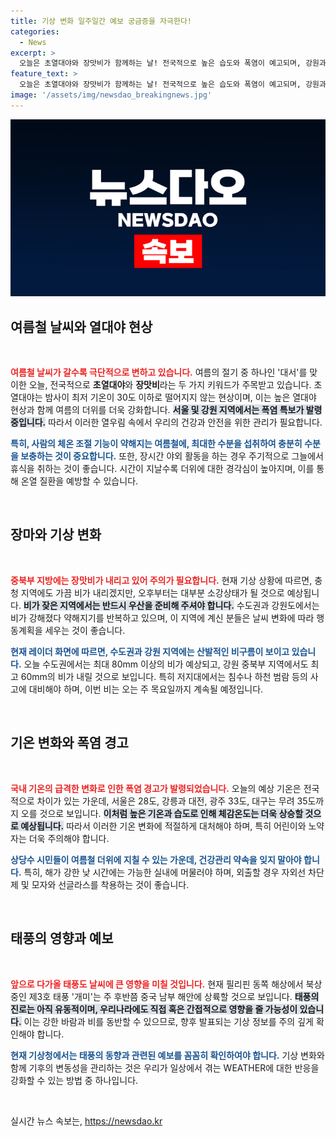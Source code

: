 ```yaml
---
title: 기상 변화 일주일간 예보 궁금증을 자극한다!
categories:
  - News
excerpt: >
  오늘은 초열대야와 장맛비가 함께하는 날! 전국적으로 높은 습도와 폭염이 예고되며, 강원과 수도권에선 최대 80mm의 비가 내립니다. 건강 관리 잘 하세요!
feature_text: >
  오늘은 초열대야와 장맛비가 함께하는 날! 전국적으로 높은 습도와 폭염이 예고되며, 강원과 수도권에선 최대 80mm의 비가 내립니다. 건강 관리 잘 하세요!
image: '/assets/img/newsdao_breakingnews.jpg'
---
```


<p><img src="/assets/img/newsdao_breakingnews.jpg" alt="implanttips 속보" /></p>

<h2 data-ke-size="size26">여름철 날씨와 열대야 현상</h2>

<p data-ke-size="size16">&nbsp;</p>

<p><b><span style="color: #ee2323;">여름철 날씨가 갈수록 극단적으로 변하고 있습니다.</span></b> 여름의 절기 중 하나인 '대서'를 맞이한 오늘, 전국적으로 <b>초열대야</b>와 <b>장맛비</b>라는 두 가지 키워드가 주목받고 있습니다. 초열대야는 밤사이 최저 기온이 30도 이하로 떨어지지 않는 현상이며, 이는 높은 열대야 현상과 함께 여름의 더위를 더욱 강화합니다. <b><span style="background-color: #21538527;">서울 및 강원 지역에서는 폭염 특보가 발령 중입니다.</span></b> 따라서 이러한 열우림 속에서 우리의 건강과 안전을 위한 관리가 필요합니다. </p>

<p><b><span style="color: #1a5490;">특히, 사람의 체온 조절 기능이 약해지는 여름철에, 최대한 수분을 섭취하여 충분히 수분을 보충하는 것이 중요합니다.</span></b> 또한, 장시간 야외 활동을 하는 경우 주기적으로 그늘에서 휴식을 취하는 것이 좋습니다. 시간이 지날수록 더위에 대한 경각심이 높아지며, 이를 통해 온열 질환을 예방할 수 있습니다. </p>

<p data-ke-size="size16">&nbsp;</p>

<h2 data-ke-size="size26">장마와 기상 변화</h2>

<p data-ke-size="size16">&nbsp;</p>

<p><b><span style="color: #ee2323;">중북부 지방에는 장맛비가 내리고 있어 주의가 필요합니다.</span></b> 현재 기상 상황에 따르면, 충청 지역에도 가끔 비가 내리겠지만, 오후부터는 대부분 소강상태가 될 것으로 예상됩니다. <b><span style="background-color: #21538527;">비가 잦은 지역에서는 반드시 우산을 준비해 주셔야 합니다.</span></b> 수도권과 강원도에서는 비가 강해졌다 약해지기를 반복하고 있으며, 이 지역에 계신 분들은 날씨 변화에 따라 행동계획을 세우는 것이 좋습니다. </p>

<p><b><span style="color: #1a5490;">현재 레이더 화면에 따르면, 수도권과 강원 지역에는 산발적인 비구름이 보이고 있습니다.</span></b> 오늘 수도권에서는 최대 80mm 이상의 비가 예상되고, 강원 중북부 지역에서도 최고 60mm의 비가 내릴 것으로 보입니다. 특히 저지대에서는 침수나 하천 범람 등의 사고에 대비해야 하며, 이번 비는 오는 주 목요일까지 계속될 예정입니다. </p>

<p data-ke-size="size16">&nbsp;</p>

<h2 data-ke-size="size26">기온 변화와 폭염 경고</h2>

<p data-ke-size="size16">&nbsp;</p>

<p><b><span style="color: #ee2323;">국내 기온의 급격한 변화로 인한 폭염 경고가 발령되었습니다.</span></b> 오늘의 예상 기온은 전국적으로 차이가 있는 가운데, 서울은 28도, 강릉과 대전, 광주 33도, 대구는 무려 35도까지 오를 것으로 보입니다. <b><span style="background-color: #21538527;">이처럼 높은 기온과 습도로 인해 체감온도는 더욱 상승할 것으로 예상됩니다.</span></b> 따라서 이러한 기온 변화에 적절하게 대처해야 하며, 특히 어린이와 노약자는 더욱 주의해야 합니다. </p>

<p><b><span style="color: #1a5490;">상당수 시민들이 여름철 더위에 지칠 수 있는 가운데, 건강관리 약속을 잊지 말아야 합니다.</span></b> 특히, 해가 강한 낮 시간에는 가능한 실내에 머물러야 하며, 외출할 경우 자외선 차단제 및 모자와 선글라스를 착용하는 것이 좋습니다.</p>

<p data-ke-size="size16">&nbsp;</p>

<h2 data-ke-size="size26">태풍의 영향과 예보</h2>

<p data-ke-size="size16">&nbsp;</p>

<p><b><span style="color: #ee2323;">앞으로 다가올 태풍도 날씨에 큰 영향을 미칠 것입니다.</span></b> 현재 필리핀 동쪽 해상에서 북상 중인 제3호 태풍 '개미'는 주 후반쯤 중국 남부 해안에 상륙할 것으로 보입니다. <b><span style="background-color: #21538527;">태풍의 진로는 아직 유동적이며, 우리나라에도 직접 혹은 간접적으로 영향을 줄 가능성이 있습니다.</span></b> 이는 강한 바람과 비를 동반할 수 있으므로, 향후 발표되는 기상 정보를 주의 깊게 확인해야 합니다.</p>

<p><b><span style="color: #1a5490;">현재 기상청에서는 태풍의 동향과 관련된 예보를 꼼꼼히 확인하여야 합니다.</span></b> 기상 변화와 함께 기후의 변동성을 관리하는 것은 우리가 일상에서 겪는 WEATHER에 대한 반응을 강화할 수 있는 방법 중 하나입니다. </p>

<p data-ke-size="size16">&nbsp;</p>
실시간 뉴스 속보는, <a href="https://newsdao.kr" rel="dofollow">https://newsdao.kr</a>


